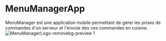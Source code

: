 # MenuManagerApp

MenuManager est une application mobile permettant de gérer les prises de commandes d'un serveur et l'envoie des ces commandes en cuisine.
![MenuManagerLogo-removebg-preview 1](https://github.com/Avrelle/MenuManagerApp/assets/89856681/e5168578-ce74-4b0c-a479-28349a964a2d)
